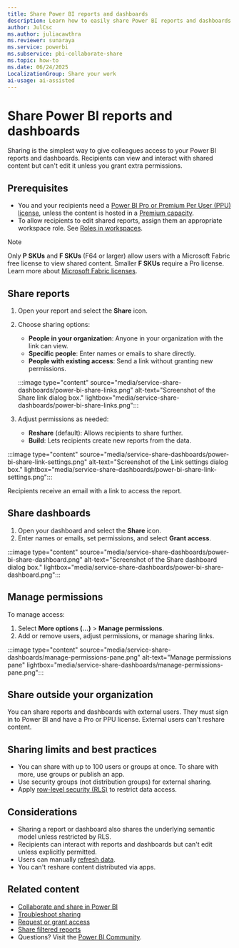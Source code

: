 ```yaml
---  
title: Share Power BI reports and dashboards  
description: Learn how to easily share Power BI reports and dashboards with colleagues inside and outside your organization.  
author: JulCsc  
ms.author: juliacawthra  
ms.reviewer: sunaraya  
ms.service: powerbi  
ms.subservice: pbi-collaborate-share  
ms.topic: how-to  
ms.date: 06/24/2025  
LocalizationGroup: Share your work
ai-usage: ai-assisted
---  
```


# Share Power BI reports and dashboards  

Sharing is the simplest way to give colleagues access to your Power BI reports and dashboards. Recipients can view and interact with shared content but can't edit it unless you grant extra permissions.  

## Prerequisites  

- You and your recipients need a [Power BI Pro or Premium Per User (PPU) license](../fundamentals/service-features-license-type.md), unless the content is hosted in a [Premium capacity](../enterprise/service-premium-what-is.md).  
- To allow recipients to edit shared reports, assign them an appropriate workspace role. See [Roles in workspaces](service-roles-new-workspaces.md).  

> [!NOTE]
> Only **P SKUs** and **F SKUs** (F64 or larger) allow users with a Microsoft Fabric free license to view shared content. Smaller **F SKUs** require a Pro license. Learn more about [Microsoft Fabric licenses](/fabric/enterprise/licenses).  

## Share reports

1. Open your report and select the **Share** icon.
1. Choose sharing options:  
   - **People in your organization**: Anyone in your organization with the link can view.  
   - **Specific people**: Enter names or emails to share directly.  
   - **People with existing access**: Send a link without granting new permissions.  

   :::image type="content" source="media/service-share-dashboards/power-bi-share-links.png" alt-text="Screenshot of the Share link dialog box." lightbox="media/service-share-dashboards/power-bi-share-links.png":::  

1. Adjust permissions as needed:  
   - **Reshare** (default): Allows recipients to share further.  
   - **Build**: Lets recipients create new reports from the data.  

:::image type="content" source="media/service-share-dashboards/power-bi-share-link-settings.png" alt-text="Screenshot of the Link settings dialog box." lightbox="media/service-share-dashboards/power-bi-share-link-settings.png":::  

Recipients receive an email with a link to access the report.  

## Share dashboards  

1. Open your dashboard and select the **Share** icon.
1. Enter names or emails, set permissions, and select **Grant access**.  

:::image type="content" source="media/service-share-dashboards/power-bi-share-dashboard.png" alt-text="Screenshot of the Share dashboard dialog box." lightbox="media/service-share-dashboards/power-bi-share-dashboard.png":::  

## Manage permissions  

To manage access:  

1. Select **More options (...)** > **Manage permissions**.  
1. Add or remove users, adjust permissions, or manage sharing links.  

:::image type="content" source="media/service-share-dashboards/manage-permissions-pane.png" alt-text="Manage permissions pane" lightbox="media/service-share-dashboards/manage-permissions-pane.png":::  

## Share outside your organization  

You can share reports and dashboards with external users. They must sign in to Power BI and have a Pro or PPU license. External users can't reshare content.  

## Sharing limits and best practices  

- You can share with up to 100 users or groups at once. To share with more, use groups or publish an app.  
- Use security groups (not distribution groups) for external sharing.  
- Apply [row-level security (RLS)](/fabric/security/service-admin-row-level-security) to restrict data access.  

## Considerations  

- Sharing a report or dashboard also shares the underlying semantic model unless restricted by RLS.  
- Recipients can interact with reports and dashboards but can't edit unless explicitly permitted.  
- Users can manually [refresh data](../connect-data/refresh-data.md).  
- You can't reshare content distributed via apps.  

## Related content  

- [Collaborate and share in Power BI](service-how-to-collaborate-distribute-dashboards-reports.md)  
- [Troubleshoot sharing](service-troubleshoot-sharing.md)  
- [Request or grant access](service-request-access.md)  
- [Share filtered reports](service-share-reports.md)  
- Questions? Visit the [Power BI Community](https://community.powerbi.com/).  
